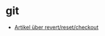 # git #

* [Artikel über revert/reset/checkout](https://www.atlassian.com/git/tutorials/resetting-checking-out-and-reverting/summary)
